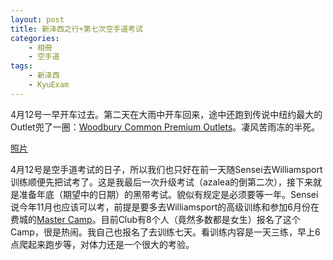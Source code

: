 ```yaml
--- 
layout: post
title: 新泽西之行+第七次空手道考试
categories:
    - 相冊
    - 空手道
tags:
    - 新泽西
    - KyuExam
---
```

4月12号一早开车过去。第二天在大雨中开车回来，途中还跑到传说中纽约最大的Outlet兜了一圈：[Woodbury Common Premium Outlets](https://foursquare.com/v/woodbury-common-premium-outlets/4ac7ccedf964a520d7b920e3)。凄风苦雨冻的半死。

[照片](http://www.flickr.com/photos/ztpala/sets/72157629527344358/)

4月12号是空手道考试的日子，所以我们也只好在前一天随Sensei去Williamsport训练顺便先把试考了。这是我最后一次升级考试（azalea的倒第二次），接下来就是准备年底（期望中的日期）的黑带考试。貌似有规定是必须要等一年。Sensei说今年11月也应该可以考，前提是要多去Williamsport的高级训练和参加6月份在费城的[Master Camp](https://www.facebook.com/events/166584016786972/)。目前Club有8个人（竟然多数都是女生）报名了这个Camp，很是热闹。我自己也报名了去训练七天。看训练内容是一天三练，早上6点爬起来跑步等，对体力还是一个很大的考验。